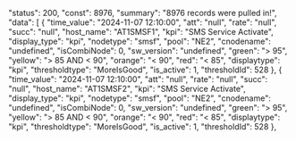 "status": 200,
    "const": 8976,
    "summary": "8976 records were pulled in!",
    "data": [
        {
            "time_value": "2024-11-07 12:10:00",
            "att": "null",
            "rate": "null",
            "succ": "null",
            "host_name": "AT1SMSF1",
            "kpi": "SMS Service Activate",
            "display_type": "kpi",
            "nodetype": "smsf",
            "pool": "NE2",
            "cnodename": "undefined",
            "isCombiNode": 0,
            "sw_version": "undefined",
            "green": "> 95",
            "yellow": ">  85 AND <  90",
            "orange": "< 90",
            "red": "<  85",
            "displaytype": "kpi",
            "thresholdtype": "MoreIsGood",
            "is_active": 1,
            "thresholdId": 528
        },
        {
            "time_value": "2024-11-07 12:10:00",
            "att": "null",
            "rate": "null",
            "succ": "null",
            "host_name": "AT1SMSF2",
            "kpi": "SMS Service Activate",
            "display_type": "kpi",
            "nodetype": "smsf",
            "pool": "NE2",
            "cnodename": "undefined",
            "isCombiNode": 0,
            "sw_version": "undefined",
            "green": "> 95",
            "yellow": ">  85 AND <  90",
            "orange": "< 90",
            "red": "<  85",
            "displaytype": "kpi",
            "thresholdtype": "MoreIsGood",
            "is_active": 1,
            "thresholdId": 528
        },
